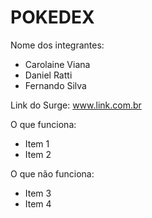 # POKEDEX

Nome dos integrantes: 
- Carolaine Viana
- Daniel Ratti 
- Fernando Silva

Link do Surge: www.link.com.br

O que funciona:
- Item 1
- Item 2

O que não funciona: 
- Item 3
- Item 4
